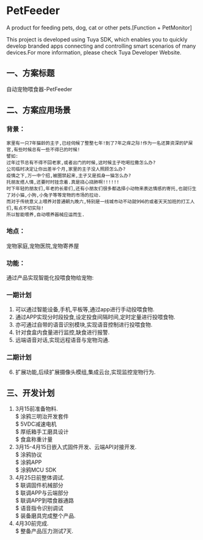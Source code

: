 # PetFeeder
A product for feeding pets, dog, cat or other pets.[Function + PetMonitor]

This project is developed using Tuya SDK, which enables you to quickly develop branded apps connecting and controlling smart scenarios of many devices.For more information, please check Tuya Developer Website.

## 一、方案标题
  自动宠物喂食器-PetFeeder
## 二、方案应用场景
### 背景：
    家里有一只7年猫龄的主子,已经伺候了整整七年!到了7年之痒之际!作为一名还算资深的铲屎官,有些时候总有一些不得已的时候! 
    譬如:
    过年过节总有不得不回老家,或者出门的时候,这时候主子吃喝拉撒怎么办? 
    公司临时决定让你出差半个月,家里的主子没人照顾怎么办? 
    疫情之下,万一中个招,被圈禁起来,主子又是孤身一猫怎么办? 
    托朋友搭人情,还要时时挂念着.真是挠心挠肺啊!!!!!! 
    时下年轻的朋友们,年老的长辈们,还有小朋友们很多都选择小动物来表达情感的寄托,也就衍生了对小猫,小狗,小兔子等等宠物的市场的拉动. 
    而对于传统意义上喂养对普通朝九晚六,特别是一线城市动不动就996的或者天天加班的打工人们,有点不切实际! 
    所以智能喂养,自动喂养器械应运而生. 
### 地点：
宠物家庭,宠物医院,宠物寄养屋
### 功能：
通过产品实现智能化投喂食物给宠物: 
### 一期计划
1. 可以通过智能设备,手机,平板等,通过app进行手动投喂食物.
2. 通过APP实现分时段投食,设定投食间隔时间,定时定量进行投喂食物.
3. 亦可通过自带的语音识别模块,实现语音控制进行投喂食物.
4. 针对食盒内食量进行监控,缺食进行报警.
5. 远端语音对话,实现远程语音与宠物沟通. 
### 二期计划
6. 扩展功能,后续扩展摄像头模组,集成云台,实现监控宠物行为.
## 三、开发计划
1. 3月15前准备物料.  
  $ 涂鸦三明治开发套件  
  $ 5VDC减速电机  
  $ 厚纸箱手工磨具设计  
  $ 食盒称重计量  
2. 3月15-4月15日嵌入式固件开发、云端API对接开发.  
  $ 涂鸦协议  
  $ 涂鸦APP  
  $ 涂鸦MCU SDK  
3. 4月25日前整体调试.  
  $ 联调固件机械部分  
  $ 联调APP与云端部分  
  $ 联调APP到喂食器通路  
  $ 语音指令识别调试  
  $ 装备磨具完成整个产品.  
4. 4月30前完成.  
  $ 整备产品压力测试7天.  
